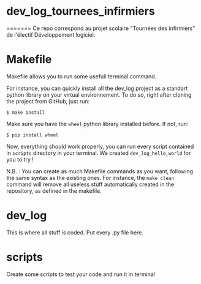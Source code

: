# dev_log_tournees_infirmiers
=======
Ce repo correspond au projet scolaire "Tournées des infirmiers" de l'électif Développement logiciel.

Makefile
========

Makefile allows you to run some usefull terminal command.

For instance, you can quickly install all the dev_log project as a standart python library on your virtual environnement.
To do so, right after cloning the project from GitHub, just run:

    $ make install

Make sure you have the `wheel` python library installed before. If not, run:

    $ pip install wheel

Now, everything should work properly, you can run every script contained in `scripts` directory in your terminal. We created `dev_log_hello_world` for you to try !


N.B. : You can create as much Makefile commands as you want, following the same syntax as the existing ones. For instance, the `make clean` command will remove all useless stuff automatically created in the repository, as defined in the makefile.

dev_log
=======

This is where all stuff is coded. Put every .py file here.

scripts
=======
Create some scripts to test your code and run it in terminal 
